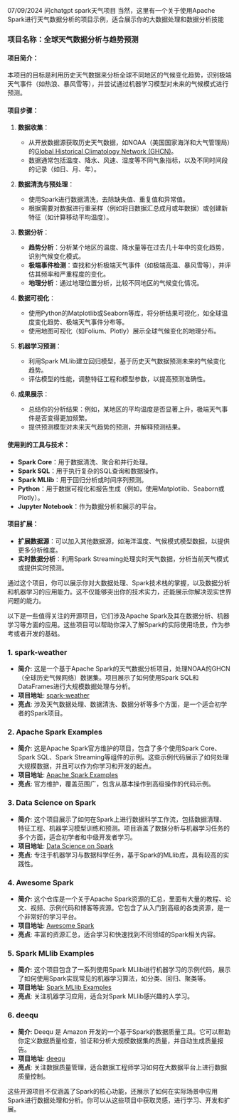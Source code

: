 
<!---
Sherry-fem/Sherry-fem is a ✨ special ✨ repository because its `README.md` (this file) appears on your GitHub profile.
You can click the Preview link to take a look at your changes.
--->


07/09/2024 问chatgpt spark天气项目
当然，这里有一个关于使用Apache Spark进行天气数据分析的项目示例，适合展示你的大数据处理和数据分析技能
### 项目名称：**全球天气数据分析与趋势预测**

#### 项目简介：
本项目的目标是利用历史天气数据来分析全球不同地区的气候变化趋势，识别极端天气事件（如热浪、暴风雪等），并尝试通过机器学习模型对未来的气候模式进行预测。

#### 项目步骤：

1. **数据收集**：
   - 从开放数据源获取历史天气数据，如NOAA（美国国家海洋和大气管理局）的[Global Historical Climatology Network (GHCN)](https://www.ncdc.noaa.gov/ghcn-daily-description)。
   - 数据通常包括温度、降水、风速、湿度等不同气象指标，以及不同时间段的记录（如日、月、年）。

2. **数据清洗与预处理**：
   - 使用Spark进行数据清洗，去除缺失值、重复值和异常值。
   - 根据需要对数据进行重采样（例如将日数据汇总成月或年数据）或创建新特征（如计算移动平均温度）。

3. **数据分析**：
   - **趋势分析**：分析某个地区的温度、降水量等在过去几十年中的变化趋势，识别气候变化模式。
   - **极端事件检测**：查找和分析极端天气事件（如极端高温、暴风雪等），并评估其频率和严重程度的变化。
   - **地理分析**：通过地理位置分析，比较不同地区的气候变化情况。

4. **数据可视化**：
   - 使用Python的Matplotlib或Seaborn等库，将分析结果可视化，如全球温度变化趋势、极端天气事件分布等。
   - 使用地图可视化（如Folium、Plotly）展示全球气候变化的地理分布。

5. **机器学习预测**：
   - 利用Spark MLlib建立回归模型，基于历史天气数据预测未来的气候变化趋势。
   - 评估模型的性能，调整特征工程和模型参数，以提高预测准确性。

6. **成果展示**：
   - 总结你的分析结果：例如，某地区的平均温度是否显著上升，极端天气事件是否变得更加频繁。
   - 提供预测模型对未来天气趋势的预测，并解释预测结果。

#### 使用到的工具与技术：
- **Spark Core**：用于数据清洗、聚合和并行处理。
- **Spark SQL**：用于执行复杂的SQL查询和数据操作。
- **Spark MLlib**：用于回归分析或时间序列预测。
- **Python**：用于数据可视化和报告生成（例如，使用Matplotlib、Seaborn或Plotly）。
- **Jupyter Notebook**：作为数据分析和展示的平台。

#### 项目扩展：
- **扩展数据源**：可以加入其他数据源，如海洋温度、气候模式模型数据，以提供更多分析维度。
- **实时数据分析**：利用Spark Streaming处理实时天气数据，分析当前天气模式或提供实时预测。

通过这个项目，你可以展示你对大数据处理、Spark技术栈的掌握，以及数据分析和机器学习的应用能力。这不仅能够突出你的技术实力，还能展示你解决现实世界问题的能力。

以下是一些值得关注的开源项目，它们涉及Apache Spark及其在数据分析、机器学习等方面的应用。这些项目可以帮助你深入了解Spark的实际使用场景，作为参考或者开发的基础。

### 1. **spark-weather**
   - **简介**: 这是一个基于Apache Spark的天气数据分析项目，处理NOAA的GHCN（全球历史气候网络）数据集。项目展示了如何使用Spark SQL和DataFrames进行大规模数据处理与分析。
   - **项目地址**: [spark-weather](https://github.com/sryza/spark-weather)
   - **亮点**: 涉及天气数据处理、数据清洗、数据分析等多个方面，是一个适合初学者的Spark项目。

### 2. **Apache Spark Examples**
   - **简介**: 这是Apache Spark官方维护的项目，包含了多个使用Spark Core、Spark SQL、Spark Streaming等组件的示例。这些示例代码展示了如何处理大规模数据，并且可以作为你学习和开发的起点。
   - **项目地址**: [Apache Spark Examples](https://github.com/apache/spark/tree/master/examples)
   - **亮点**: 官方维护，覆盖范围广，包含从基本操作到高级操作的代码示例。

### 3. **Data Science on Spark**
   - **简介**: 这个项目展示了如何在Spark上进行数据科学工作流，包括数据清理、特征工程、机器学习模型训练和预测。项目涵盖了数据分析与机器学习任务的多个方面，适合初学者和中级开发者学习。
   - **项目地址**: [Data Science on Spark](https://github.com/agibsonccc/spark-ml-examples)
   - **亮点**: 专注于机器学习与数据科学任务，基于Spark的MLlib库，具有较高的实践性。

### 4. **Awesome Spark**
   - **简介**: 这个仓库是一个关于Apache Spark资源的汇总，里面有大量的教程、论文、视频、示例代码和博客等资源。它包含了从入门到高级的各类资源，是一个非常好的学习平台。
   - **项目地址**: [Awesome Spark](https://github.com/awesome-spark/awesome-spark)
   - **亮点**: 丰富的资源汇总，适合学习和快速找到不同领域的Spark相关内容。

### 5. **Spark MLlib Examples**
   - **简介**: 这个项目包含了一系列使用Spark MLlib进行机器学习的示例代码，展示了如何使用Spark实现常见的机器学习算法，如分类、回归、聚类等。
   - **项目地址**: [Spark MLlib Examples](https://github.com/jadianes/spark-mllib-scala-examples)
   - **亮点**: 关注机器学习应用，适合对Spark MLlib感兴趣的人学习。

### 6. **deequ**
   - **简介**: Deequ 是 Amazon 开发的一个基于Spark的数据质量工具。它可以帮助你定义数据质量检查，验证和分析大规模数据集的质量，并自动生成质量报告。
   - **项目地址**: [deequ](https://github.com/awslabs/deequ)
   - **亮点**: 关注数据质量管理，适合数据工程师学习如何在大数据平台上进行数据质量控制。

这些开源项目不仅涵盖了Spark的核心功能，还展示了如何在实际场景中应用Spark进行数据处理和分析。你可以从这些项目中获取灵感，进行学习、开发和扩展。
